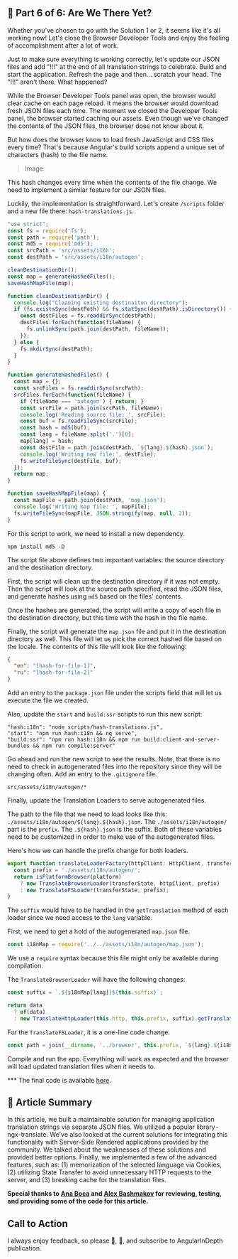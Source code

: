 ## 🤷‍ Part 6 of 6: Are We There Yet?

Whether you've chosen to go with the Solution 1 or 2, it seems like it's all working now! Let's close the Browser Developer Tools and enjoy the feeling of accomplishment after a lot of work.

Just to make sure everything is working correctly, let's update our JSON files and add "!!!" at the end of all translation strings to celebrate. Build and start the application. Refresh the page and then… scratch your head. The "!!!" aren't there. What happened?

While the Browser Developer Tools panel was open, the browser would clear cache on each page reload. It means the browser would download fresh JSON files each time. The moment we closed the Developer Tools panel, the browser started caching our assets. Even though we've changed the contents of the JSON files, the browser does not know about it.

But how does the browser know to load fresh JavaScript and CSS files every time? That's because Angular's build scripts append a unique set of characters (hash) to the file name.

> Image

This hash changes every time when the contents of the file change. We need to implement a similar feature for our JSON files.

Luckily, the implementation is straightforward. Let's create `/scripts` folder and a new file there: `hash-translations.js`.

```js
"use strict";
const fs = require('fs');
const path = require('path');
const md5 = require('md5');
const srcPath = 'src/assets/i18n';
const destPath = 'src/assets/i18n/autogen';

cleanDestinationDir();
const map = generateHashedFiles();
saveHashMapFile(map);

function cleanDestinationDir() {
  console.log("Cleaning existing destinaiton directory");
  if (fs.existsSync(destPath) && fs.statSync(destPath).isDirectory()) {
    const destFiles = fs.readdirSync(destPath);
    destFiles.forEach(function(fileName) {
      fs.unlinkSync(path.join(destPath, fileName));
    });
  } else {
    fs.mkdirSync(destPath);
  }
}

function generateHashedFiles() {
  const map = {};
  const srcFiles = fs.readdirSync(srcPath);
  srcFiles.forEach(function(fileName) {
    if (fileName === 'autogen') { return; }
    const srcFile = path.join(srcPath, fileName);
    console.log('Reading source file: ', srcFile);
    const buf = fs.readFileSync(srcFile);
    const hash = md5(buf);
    const lang = fileName.split('.')[0];
    map[lang] = hash;
    const destFile = path.join(destPath, `${lang}.${hash}.json`);
    console.log('Writing new file:', destFile);
    fs.writeFileSync(destFile, buf);
  });
  return map;
}

function saveHashMapFile(map) {
  const mapFile = path.join(destPath, 'map.json');
  console.log('Writing map file: ', mapFile);
  fs.writeFileSync(mapFile, JSON.stringify(map, null, 2));
}
```

For this script to work, we need to install a new dependency.

```
npm install md5 -D
```

The script file above defines two important variables: the source directory and the destination directory.

First, the script will clean up the destination directory if it was not empty. Then the script will look at the source path specified, read the JSON files, and generate hashes using `md5` based on the files' contents.

Once the hashes are generated, the script will write a copy of each file in the destination directory, but this time with the hash in the file name.

Finally, the script will generate the `map.json` file and put it in the destination directory as well. This file will let us pick the correct hashed file based on the locale. The contents of this file will look like the following:

```json
{
  "en": "[hash-for-file-1]",
  "ru": "[hash-for-file-2]"
}
```

Add an entry to the `package.json` file under the scripts field that will let us execute the file we created.

Also, update the `start` and `build:ssr` scripts to run this new script:

```
"hash:i18n": "node scripts/hash-translations.js",
"start": "npm run hash:i18n && ng serve",
"build:ssr": "npm run hash:i18n && npm run build:client-and-server-bundles && npm run compile:server"
```

Go ahead and run the new script to see the results. Note, that there is no need to check in autogenerated files into the repository since they will be changing often. Add an entry to the `.gitignore` file.

```
src/assets/i18n/autogen/*
```

Finally, update the Translation Loaders to serve autogenerated files.

The path to the file that we need to load looks like this: `./assets/i18n/autogen/${lang}.${hash}.json`. The `./assets/i18n/autogen/` part is the `prefix`. The `.${hash}.json` is the suffix. Both of these variables need to be customized in order to make use of the autogenerated files.

Here's how we can handle the prefix change for both loaders.

```ts
export function translateLoaderFactory(httpClient: HttpClient, transferState: TransferState, platform: any) {
  const prefix = './assets/i18n/autogen/';
  return isPlatformBrowser(platform)
    ? new TranslateBrowserLoader(transferState, httpClient, prefix)
    : new TranslateFSLoader(transferState, prefix);
}
```

The `suffix` would have to be handled in the `getTranslation` method of each loader since we need access to the `lang` variable.

First, we need to get a hold of the autogenerated `map.json` file.

```ts
const i18nMap = require('../../assets/i18n/autogen/map.json');
```

We use a `require` syntax because this file might only be available during compilation.

The `TranslateBrowserLoader` will have the following changes:

```ts
const suffix = `.${i18nMap[lang]}${this.suffix}`;

return data
  ? of(data)
  : new TranslateHttpLoader(this.http, this.prefix, suffix).getTranslation(lang);
```

For the `TranslateFSLoader`, it is a one-line code change.

```ts
const path = join(__dirname, '../browser', this.prefix, `${lang}.${i18nMap[lang]}${this.suffix}`);
```

Compile and run the app. Everything will work as expected and the browser will load updated translation files when it needs to.


*** The final code is available [here](https://github.com/DmitryEfimenko/ssr-with-i18n).

## 👏 Article Summary

In this article, we built a maintainable solution for managing application translation strings via separate JSON files. We utilized a popular library - ngx-translate. We've also looked at the current solutions for integrating this functionality with Server-Side Rendered applications provided by the community. We talked about the weaknesses of these solutions and provided better options. Finally, we implemented a few of the advanced features, such as: (1) memorization of the selected language via Cookies, (2) utilizing State Transfer to avoid unnecessary HTTP requests to the server, and (3) breaking cache for the translation files.

**Special thanks to [Ana Boca](http://anaboca.github.io/) and [Alex Bashmakov](https://github.com/abashmak) for reviewing, testing, and providing some of the code for this article.**

## Call to Action
I always enjoy feedback, so please 👏, 📝, and subscribe to AngularInDepth publication.

